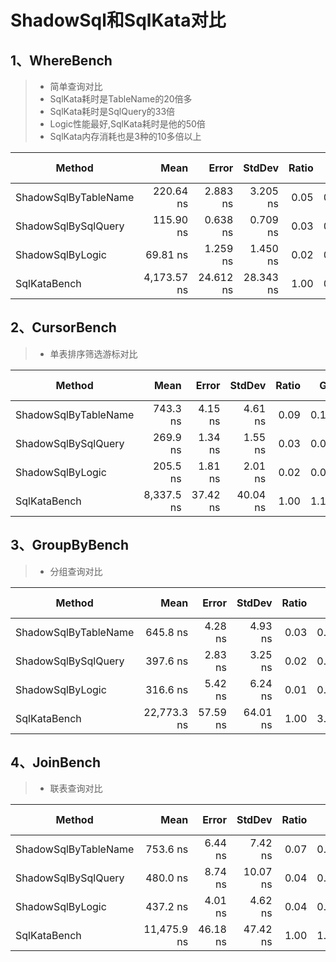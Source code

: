 # ShadowSql和SqlKata对比

## 1、WhereBench
>* 简单查询对比
>* SqlKata耗时是TableName的20倍多
>* SqlKata耗时是SqlQuery的33倍
>* Logic性能最好,SqlKata耗时是他的50倍
>* SqlKata内存消耗也是3种的10多倍以上

| Method               | Mean        | Error     | StdDev    | Ratio | Gen0   | Gen1   | Allocated | Alloc Ratio |
|--------------------- |------------:|----------:|----------:|------:|-------:|-------:|----------:|------------:|
| ShadowSqlByTableName |   220.64 ns |  2.883 ns |  3.205 ns |  0.05 | 0.0955 |      - |    1656 B |        0.13 |
| ShadowSqlBySqlQuery  |   115.90 ns |  0.638 ns |  0.709 ns |  0.03 | 0.0530 |      - |     920 B |        0.07 |
| ShadowSqlByLogic     |    69.81 ns |  1.259 ns |  1.450 ns |  0.02 | 0.0330 |      - |     576 B |        0.05 |
| SqlKataBench         | 4,173.57 ns | 24.612 ns | 28.343 ns |  1.00 | 0.7365 | 0.0040 |   12712 B |        1.00 |

## 2、CursorBench
>* 单表排序筛选游标对比

| Method               | Mean       | Error    | StdDev   | Ratio | Gen0   | Gen1   | Allocated | Alloc Ratio |
|--------------------- |-----------:|---------:|---------:|------:|-------:|-------:|----------:|------------:|
| ShadowSqlByTableName |   743.3 ns |  4.15 ns |  4.61 ns |  0.09 | 0.1460 |      - |   2.46 KB |        0.13 |
| ShadowSqlBySqlQuery  |   269.9 ns |  1.34 ns |  1.55 ns |  0.03 | 0.0960 |      - |   1.63 KB |        0.09 |
| ShadowSqlByLogic     |   205.5 ns |  1.81 ns |  2.01 ns |  0.02 | 0.0820 |      - |   1.38 KB |        0.07 |
| SqlKataBench         | 8,337.5 ns | 37.42 ns | 40.04 ns |  1.00 | 1.1320 | 0.0120 |  19.08 KB |        1.00 |

## 3、GroupByBench
>* 分组查询对比

| Method               | Mean        | Error    | StdDev   | Ratio | Gen0   | Gen1   | Allocated | Alloc Ratio |
|--------------------- |------------:|---------:|---------:|------:|-------:|-------:|----------:|------------:|
| ShadowSqlByTableName |    645.8 ns |  4.28 ns |  4.93 ns |  0.03 | 0.2220 | 0.0010 |   3.74 KB |        0.06 |
| ShadowSqlBySqlQuery  |    397.6 ns |  2.83 ns |  3.25 ns |  0.02 | 0.1540 | 0.0010 |   2.61 KB |        0.04 |
| ShadowSqlByLogic     |    316.6 ns |  5.42 ns |  6.24 ns |  0.01 | 0.1310 |      - |   2.21 KB |        0.03 |
| SqlKataBench         | 22,773.3 ns | 57.59 ns | 64.01 ns |  1.00 | 3.7690 | 0.0600 |   63.5 KB |        1.00 |

## 4、JoinBench
>* 联表查询对比

| Method               | Mean        | Error    | StdDev   | Ratio | Gen0   | Gen1   | Allocated | Alloc Ratio |
|--------------------- |------------:|---------:|---------:|------:|-------:|-------:|----------:|------------:|
| ShadowSqlByTableName |    753.6 ns |  6.44 ns |  7.42 ns |  0.07 | 0.2970 | 0.0020 |   5.02 KB |        0.19 |
| ShadowSqlBySqlQuery  |    480.0 ns |  8.74 ns | 10.07 ns |  0.04 | 0.1830 |      - |   3.09 KB |        0.12 |
| ShadowSqlByLogic     |    437.2 ns |  4.01 ns |  4.62 ns |  0.04 | 0.1610 |      - |   2.72 KB |        0.11 |
| SqlKataBench         | 11,475.9 ns | 46.18 ns | 47.42 ns |  1.00 | 1.5360 | 0.0190 |  25.89 KB |        1.00 |
